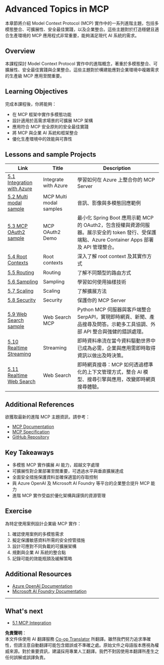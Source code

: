 <!--
CO_OP_TRANSLATOR_METADATA:
{
  "original_hash": "b1cffc51b82049ac3d5e88db0ff4a0a1",
  "translation_date": "2025-06-12T21:24:05+00:00",
  "source_file": "05-AdvancedTopics/README.md",
  "language_code": "tw"
}
-->
# Advanced Topics in MCP 

本章節將介紹 Model Context Protocol (MCP) 實作中的一系列進階主題，包括多模態整合、可擴展性、安全最佳實踐，以及企業整合。這些主題對於打造穩健且適合生產環境的 MCP 應用程式非常重要，能夠滿足現代 AI 系統的需求。

## Overview

本課程探討 Model Context Protocol 實作中的進階概念，著重於多模態整合、可擴展性、安全最佳實踐與企業整合。這些主題對於構建能應對企業環境中複雜需求的生產級 MCP 應用至關重要。

## Learning Objectives

完成本課程後，你將能夠：

- 在 MCP 框架中實作多模態功能
- 設計適用於高需求場景的可擴展 MCP 架構
- 應用符合 MCP 安全原則的安全最佳實踐
- 將 MCP 與企業 AI 系統和框架整合
- 優化生產環境中的效能與可靠性

## Lessons and sample Projects

| Link | Title | Description |
|------|-------|-------------|
| [5.1 Integration with Azure](./mcp-integration/README.md) | Integrate with Azure | 學習如何在 Azure 上整合你的 MCP Server |
| [5.2 Multi modal sample](./mcp-multi-modality/README.md) | MCP Multi modal samples  | 音訊、影像與多模態回應範例 |
| [5.3 MCP OAuth2 sample](../../../05-AdvancedTopics/mcp-oauth2-demo) | MCP OAuth2 Demo | 最小化 Spring Boot 應用示範 MCP 的 OAuth2，包含授權與資源伺服器。展示安全的 token 發行、受保護端點、Azure Container Apps 部署及 API 管理整合。 |
| [5.4 Root Contexts](./mcp-root-contexts/README.md) | Root contexts  | 深入了解 root context 及其實作方式 |
| [5.5 Routing](./mcp-routing/README.md) | Routing | 了解不同類型的路由方式 |
| [5.6 Sampling](./mcp-sampling/README.md) | Sampling | 學習如何使用抽樣技術 |
| [5.7 Scaling](./mcp-scaling/README.md) | Scaling  | 了解擴展方法 |
| [5.8 Security](./mcp-security/README.md) | Security  | 保護你的 MCP Server |
| [5.9 Web Search sample](./web-search-mcp/README.md) | Web Search MCP | Python MCP 伺服器與客戶端整合 SerpAPI，實現即時網頁、新聞、產品搜尋及問答。示範多工具協調、外部 API 整合與強健的錯誤處理。 |
| [5.10 Realtime Streaming](./mcp-realtimestreaming/README.md) | Streaming  | 即時資料串流在當今資料驅動世界中已成為必需，企業與應用需即時取得資訊以做出及時決策。 |
| [5.11 Realtime Web Search](./mcp-realtimesearch/README.md) | Web Search | 即時網頁搜尋：MCP 如何透過標準化的上下文管理方式，整合 AI 模型、搜尋引擎與應用，改變即時網頁搜尋體驗。 |

## Additional References

欲獲取最新的進階 MCP 主題資訊，請參考：
- [MCP Documentation](https://modelcontextprotocol.io/)
- [MCP Specification](https://spec.modelcontextprotocol.io/)
- [GitHub Repository](https://github.com/modelcontextprotocol)

## Key Takeaways

- 多模態 MCP 實作擴展 AI 能力，超越文字處理
- 可擴展性對企業部署至關重要，可透過水平與垂直擴展達成
- 全面安全措施保護資料並確保適當的存取控制
- 與 Azure OpenAI 及 Microsoft AI Foundry 等平台的企業整合提升 MCP 能力
- 進階 MCP 實作受益於優化架構與謹慎的資源管理

## Exercise

為特定使用案例設計企業級 MCP 實作：

1. 確認使用案例的多模態需求
2. 擬定保護敏感資料所需的安全控管措施
3. 設計可應對不同負載的可擴展架構
4. 規劃與企業 AI 系統的整合點
5. 記錄可能的效能瓶頸及緩解策略

## Additional Resources

- [Azure OpenAI Documentation](https://learn.microsoft.com/en-us/azure/ai-services/openai/)
- [Microsoft AI Foundry Documentation](https://learn.microsoft.com/en-us/ai-services/)

---

## What's next

- [5.1 MCP Integration](./mcp-integration/README.md)

**免責聲明**：  
本文件係使用 AI 翻譯服務 [Co-op Translator](https://github.com/Azure/co-op-translator) 所翻譯。雖然我們努力追求準確性，但請注意自動翻譯可能包含錯誤或不準確之處。原始文件之母語版本應視為權威來源。對於重要資訊，建議採用專業人工翻譯。我們不對因使用本翻譯所產生之任何誤解或誤譯負責。
